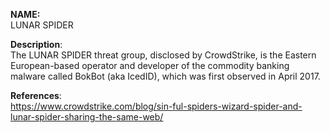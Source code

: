 **NAME:**  
LUNAR SPIDER  

**Description**:   
The LUNAR SPIDER threat group, disclosed by CrowdStrike, is the Eastern European-based operator and developer of the commodity banking malware called BokBot (aka IcedID), which was first observed in April 2017.
  
**References**:  
https://www.crowdstrike.com/blog/sin-ful-spiders-wizard-spider-and-lunar-spider-sharing-the-same-web/

